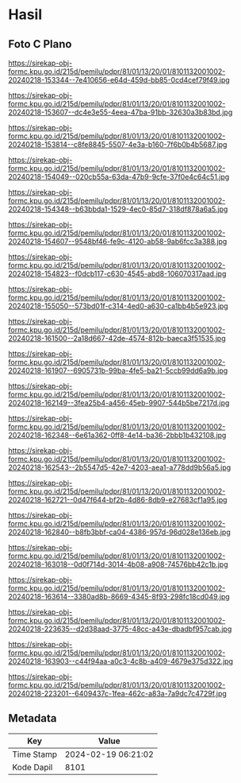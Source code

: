 # Hasil

## Foto C Plano

https://sirekap-obj-formc.kpu.go.id/215d/pemilu/pdpr/81/01/13/20/01/8101132001002-20240218-153344--7e410656-e64d-459d-bb85-0cd4cef79f49.jpg

https://sirekap-obj-formc.kpu.go.id/215d/pemilu/pdpr/81/01/13/20/01/8101132001002-20240218-153607--dc4e3e55-4eea-47ba-91bb-32630a3b83bd.jpg

https://sirekap-obj-formc.kpu.go.id/215d/pemilu/pdpr/81/01/13/20/01/8101132001002-20240218-153814--c8fe8845-5507-4e3a-b160-7f6b0b4b5687.jpg

https://sirekap-obj-formc.kpu.go.id/215d/pemilu/pdpr/81/01/13/20/01/8101132001002-20240218-154049--020cb55a-63da-47b9-9cfe-37f0e4c64c51.jpg

https://sirekap-obj-formc.kpu.go.id/215d/pemilu/pdpr/81/01/13/20/01/8101132001002-20240218-154348--b63bbda1-1529-4ec0-85d7-318df878a6a5.jpg

https://sirekap-obj-formc.kpu.go.id/215d/pemilu/pdpr/81/01/13/20/01/8101132001002-20240218-154607--9548bf46-fe9c-4120-ab58-9ab6fcc3a388.jpg

https://sirekap-obj-formc.kpu.go.id/215d/pemilu/pdpr/81/01/13/20/01/8101132001002-20240218-154823--f0dcb117-c630-4545-abd8-106070317aad.jpg

https://sirekap-obj-formc.kpu.go.id/215d/pemilu/pdpr/81/01/13/20/01/8101132001002-20240218-155050--573bd01f-c314-4ed0-a630-ca1bb4b5e923.jpg

https://sirekap-obj-formc.kpu.go.id/215d/pemilu/pdpr/81/01/13/20/01/8101132001002-20240218-161500--2a18d667-42de-4574-812b-baeca3f51535.jpg

https://sirekap-obj-formc.kpu.go.id/215d/pemilu/pdpr/81/01/13/20/01/8101132001002-20240218-161907--6905731b-99ba-4fe5-ba21-5ccb99dd6a9b.jpg

https://sirekap-obj-formc.kpu.go.id/215d/pemilu/pdpr/81/01/13/20/01/8101132001002-20240218-162149--3fea25b4-a456-45eb-9907-544b5be7217d.jpg

https://sirekap-obj-formc.kpu.go.id/215d/pemilu/pdpr/81/01/13/20/01/8101132001002-20240218-162348--6e61a362-0ff8-4e14-ba36-2bbb1b432108.jpg

https://sirekap-obj-formc.kpu.go.id/215d/pemilu/pdpr/81/01/13/20/01/8101132001002-20240218-162543--2b5547d5-42e7-4203-aea1-a778dd9b56a5.jpg

https://sirekap-obj-formc.kpu.go.id/215d/pemilu/pdpr/81/01/13/20/01/8101132001002-20240218-162721--0d47f644-bf2b-4d86-8db9-e27683cf1a95.jpg

https://sirekap-obj-formc.kpu.go.id/215d/pemilu/pdpr/81/01/13/20/01/8101132001002-20240218-162840--b8fb3bbf-ca04-4386-957d-96d028e136eb.jpg

https://sirekap-obj-formc.kpu.go.id/215d/pemilu/pdpr/81/01/13/20/01/8101132001002-20240218-163018--0d0f714d-3014-4b08-a908-74576bb42c1b.jpg

https://sirekap-obj-formc.kpu.go.id/215d/pemilu/pdpr/81/01/13/20/01/8101132001002-20240218-163614--3380ad8b-8669-4345-8f93-298fc18cd049.jpg

https://sirekap-obj-formc.kpu.go.id/215d/pemilu/pdpr/81/01/13/20/01/8101132001002-20240218-223635--d2d38aad-3775-48cc-a43e-dbadbf957cab.jpg

https://sirekap-obj-formc.kpu.go.id/215d/pemilu/pdpr/81/01/13/20/01/8101132001002-20240218-163903--c44f94aa-a0c3-4c8b-a409-4679e375d322.jpg

https://sirekap-obj-formc.kpu.go.id/215d/pemilu/pdpr/81/01/13/20/01/8101132001002-20240218-223201--6409437c-1fea-462c-a83a-7a9dc7c4729f.jpg


## Metadata

| Key        | Value               |
| ---------- | ------------------- |
| Time Stamp | 2024-02-19 06:21:02 |
| Kode Dapil | 8101                |



